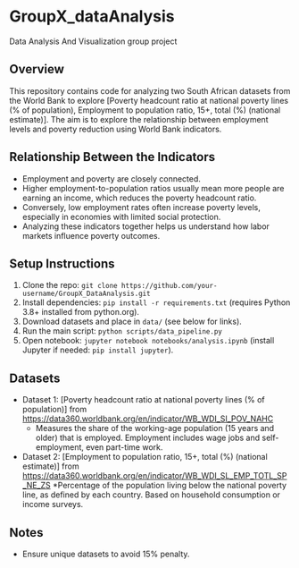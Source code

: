 # GroupX_dataAnalysis
Data Analysis And Visualization group project


## Overview
This repository contains code for analyzing two South African datasets from the World Bank to explore [Poverty headcount ratio at national poverty lines (% of population),
Employment to population ratio, 15+, total (%) (national estimate)]. The aim is to explore the relationship between employment levels and poverty reduction using World Bank indicators.

## Relationship Between the Indicators
* Employment and poverty are closely connected.
* Higher employment-to-population ratios usually mean more people are earning an income, which reduces the poverty headcount ratio.
* Conversely, low employment rates often increase poverty levels, especially in economies with limited social protection.
* Analyzing these indicators together helps us understand how labor markets influence poverty outcomes.

## Setup Instructions
1. Clone the repo: `git clone https://github.com/your-username/GroupX_DataAnalysis.git`
2. Install dependencies: `pip install -r requirements.txt` (requires Python 3.8+ installed from python.org).
3. Download datasets and place in `data/` (see below for links).
4. Run the main script: `python scripts/data_pipeline.py`
5. Open notebook: `jupyter notebook notebooks/analysis.ipynb` (install Jupyter if needed: `pip install jupyter`).

## Datasets
- Dataset 1: [Poverty headcount ratio at national poverty lines (% of population)] from https://data360.worldbank.org/en/indicator/WB_WDI_SI_POV_NAHC
  * Measures the share of the working-age population (15 years and older) that is employed. Employment includes wage jobs and self-employment, even part-time work.
- Dataset 2: [Employment to population ratio, 15+, total (%) (national estimate)] from https://data360.worldbank.org/en/indicator/WB_WDI_SL_EMP_TOTL_SP_NE_ZS
  *Percentage of the population living below the national poverty line, as defined by each country. Based on household consumption or income surveys.

## Notes
- Ensure unique datasets to avoid 15% penalty.
